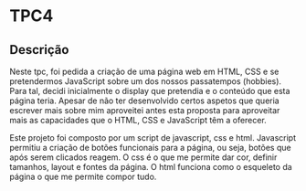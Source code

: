 # TPC4
## Descrição

Neste tpc, foi pedida a criação de uma página web em HTML, CSS e se pretendermos JavaScript sobre um dos nossos passatempos (hobbies). Para tal, decidi inicialmente o display que pretendia e o conteúdo que esta página teria. Apesar de não ter desenvolvido certos aspetos que queria escrever mais sobre mim aproveitei antes esta proposta para aproveitar mais as capacidades que o HTML, CSS e JavaScript têm a oferecer.

Este projeto foi composto por um script de javascript, css e html. 
Javascript permitiu a criação de botões funcionais para a página, ou seja, botões que após serem clicados reagem. O css é o que me permite dar cor, definir tamanhos, layout e fontes da página. O html funciona como o esqueleto da página o que me permite compor tudo.
